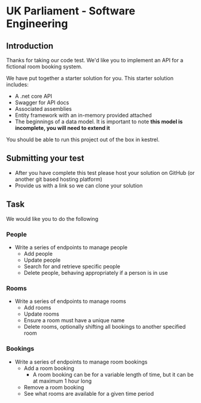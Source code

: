 # UK Parliament - Software Engineering

## Introduction

Thanks for taking our code test. We'd like you to implement an API for a fictional room booking system. 

We have put together a starter solution for you. This starter solution includes:
* A .net core API
* Swagger for API docs
* Associated assemblies
* Entity framework with an in-memory provided attached
* The beginnings of a data model. It is important to note **this model is incomplete, you will need to extend it**

You should be able to run this project out of the box in kestrel. 

## Submitting your test
* After you have complete this test please host your solution on GitHub (or another git based hosting platform)
* Provide us with a link so we can clone your solution

## Task
We would like you to do the following
### People
* Write a series of endpoints to manage people
    * Add people        
    * Update people
    * Search for and retrieve specific people
    * Delete people, behaving appropriately if a person is in use
### Rooms
* Write a series of endpoints to manage rooms
    * Add rooms
    * Update rooms
    * Ensure a room must have a unique name
    * Delete rooms, optionally shifting all bookings to another specified room
### Bookings
* Write a series of endpoints to manage room bookings
    * Add a room booking 
        * A room booking can be for a variable length of time, but it can be at maximum 1 hour long
    * Remove a room booking
    * See what rooms are available for a given time period

